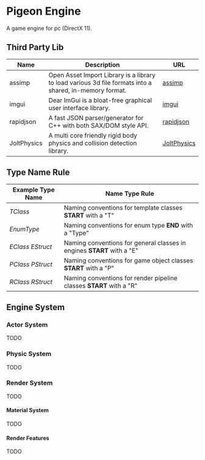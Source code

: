 # Pigeon Engine
A game engine for pc (DirectX 11).

## Third Party Lib
| Name |  Description | URL |
| ---- | ---- | ---- |
| assimp | Open Asset Import Library is a library to load various 3d file formats into a shared, in-memory format. | [assimp](https://github.com/assimp/assimp) |
| imgui | Dear ImGui is a bloat-free graphical user interface library. | [imgui](https://github.com/ocornut/imgui) |
| rapidjson | A fast JSON parser/generator for C++ with both SAX/DOM style API. | [rapidjson](https://github.com/Tencent/rapidjson/) |
| JoltPhysics | A multi core friendly rigid body physics and collision detection library. | [JoltPhysics](https://github.com/jrouwe/JoltPhysics) |

## Type Name Rule
| Example Type Name |  Name Type Rule |
| ---- | ---- |
| _TClass_ | Naming conventions for template classes **START** with a "T" |
| _EnumType_ | Naming conventions for enum type **END** with a "Type" |
| _EClass_ _EStruct_ | Naming conventions for general classes in engines **START** with a "E" |
| _PClass_ _PStruct_ | Naming conventions for game object classes **START** with a "P" |
| _RClass_ _RStruct_ | Naming conventions for render pipeline classes **START** with a "R" |

## Engine System

### Actor System
TODO

### Physic System
TODO

### Render System
TODO
#### Material System
TODO
#### Render Features
TODO
